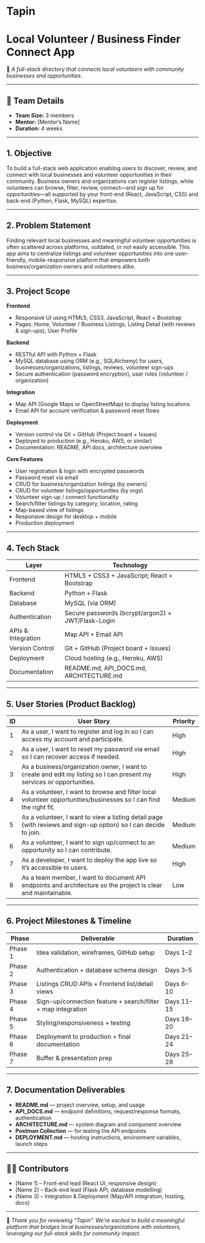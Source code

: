 # Tapin 

# Local Volunteer / Business Finder Connect App  

🎯 *A full-stack directory that connects local volunteers with community businesses and opportunities.*  

---

## 🧍 Team Details  
- **Team Size:** 3 members  
- **Mentor:** [Mentor’s Name]  
- **Duration:** 4 weeks  

---

## 1. Objective  
To build a full-stack web application enabling users to discover, review, and connect with local businesses and volunteer opportunities in their community. Business owners and organizations can register listings, while volunteers can browse, filter, review, connect—and sign up for opportunities—all supported by your front-end (React, JavaScript, CSS) and back-end (Python, Flask, MySQL) expertise.

---

## 2. Problem Statement  
Finding relevant local businesses and meaningful volunteer opportunities is often scattered across platforms, outdated, or not easily accessible. This app aims to centralize listings and volunteer opportunities into one user-friendly, mobile-responsive platform that empowers both business/organization owners and volunteers alike.

---

## 3. Project Scope  

**Frontend**  
- Responsive UI using HTML5, CSS3, JavaScript, React + Bootstrap  
- Pages: Home, Volunteer / Business Listings, Listing Detail (with reviews & sign-ups), User Profile  

**Backend**  
- RESTful API with Python + Flask  
- MySQL database using ORM (e.g., SQLAlchemy) for users, businesses/organizations, listings, reviews, volunteer sign-ups  
- Secure authentication (password encryption), user roles (volunteer / organization)  

**Integration**  
- Map API (Google Maps or OpenStreetMap) to display listing locations  
- Email API for account verification & password reset flows  

**Deployment**  
- Version control via Git + GitHub (Project board + Issues)  
- Deployed to production (e.g., Heroku, AWS, or similar)  
- Documentation: README, API docs, architecture overview  

**Core Features**  
- User registration & login with encrypted passwords  
- Password reset via email  
- CRUD for business/organization listings (by owners)  
- CRUD for volunteer listings/opportunities (by orgs)  
- Volunteer sign-up / connect functionality  
- Search/filter listings by category, location, rating  
- Map-based view of listings  
- Responsive design for desktop + mobile  
- Production deployment  

---

## 4. Tech Stack  
| Layer             | Technology                                           |
|-------------------|------------------------------------------------------|
| Frontend          | HTML5 + CSS3 + JavaScript; React + Bootstrap         |
| Backend           | Python + Flask                                       |
| Database          | MySQL (via ORM)                                      |
| Authentication    | Secure passwords (bcrypt/argon2) + JWT/Flask-Login   |
| APIs & Integration| Map API + Email API                                  |
| Version Control   | Git + GitHub (Project board + Issues)                |
| Deployment        | Cloud hosting (e.g., Heroku, AWS)                   |
| Documentation     | README.md, API_DOCS.md, ARCHITECTURE.md             |

---

## 5. User Stories (Product Backlog)  
| ID | User Story                                                                                | Priority |
|----|-------------------------------------------------------------------------------------------|----------|
| 1  | As a user, I want to register and log in so I can access my account and participate.       | High     |
| 2  | As a user, I want to reset my password via email so I can recover access if needed.        | High     |
| 3  | As a business/organization owner, I want to create and edit my listing so I can present my services or opportunities. | High |
| 4  | As a volunteer, I want to browse and filter local volunteer opportunities/businesses so I can find the right fit. | Medium   |
| 5  | As a volunteer, I want to view a listing detail page (with reviews and sign-up option) so I can decide to join. | Medium   |
| 6  | As a volunteer, I want to sign up/connect to an opportunity so I can contribute.            | Medium   |
| 7  | As a developer, I want to deploy the app live so it’s accessible to users.                 | High     |
| 8  | As a team member, I want to document API endpoints and architecture so the project is clear and maintainable. | Low      |

---

## 6. Project Milestones & Timeline  
| Phase  | Deliverable                                           | Duration     |
|--------|-------------------------------------------------------|--------------|
| Phase 1| Idea validation, wireframes, GitHub setup             | Days 1–2     |
| Phase 2| Authentication + database schema design               | Days 3–5     |
| Phase 3| Listings CRUD APIs + Frontend list/detail views       | Days 6–10    |
| Phase 4| Sign-up/connection feature + search/filter + map integration | Days 11–15   |
| Phase 5| Styling/responsiveness + testing                      | Days 16–20   |
| Phase 6| Deployment to production + final documentation        | Days 21–24   |
| Phase 7| Buffer & presentation prep                             | Days 25–28   |

---

## 7. Documentation Deliverables  
- **README.md** — project overview, setup, and usage  
- **API_DOCS.md** — endpoint definitions, request/response formats, authentication  
- **ARCHITECTURE.md** — system diagram and component overview  
- **Postman Collection** — for testing the API endpoints  
- **DEPLOYMENT.md** — hosting instructions, environment variables, launch steps  

---

## 🧑‍💻 Contributors  
- [Name 1] – Front-end lead (React UI, responsive design)  
- [Name 2] – Back-end lead (Flask API, database modelling)  
- [Name 3] – Integration & Deployment (Map/API integration, hosting, docs)  

---

💬 *Thank you for reviewing “Tapin”. We’re excited to build a meaningful platform that bridges local businesses/organizations with volunteers, leveraging our full-stack skills for community impact.*  

